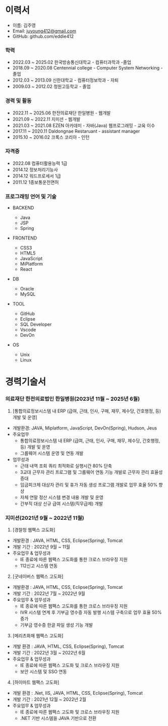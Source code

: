 # 이력서

- 이름: 김주영
- Email: juyoung412@gmail.com
- GitHub: github.com/eddie412

### 학력
- 2022.03 ~ 2025.02 한국방송통신대학교  - 컴퓨터과학과 -졸업
- 2018.09 ~ 2020.08 Centennial college - Computer System Networking - 졸업
- 2012.03 ~ 2013.09 신한대학교          - 컴퓨터정보학과 - 자퇴
- 2009.03 ~ 2012.02 청원고등학교        - 졸업

### 경력 및 활동
 - 2022.11 ~ 2025.06  한전의료재단 한일병원 - 웹개발
 - 2021.09 ~ 2022.11  지미션               - 웹개발
 - 2021.03 ~ 2021.08  EZEN 아카데미        - 자바(Java) 웹프로그래밍 - 교육 이수
 - 2017.11 ~ 2020.11  Daldongnae Restaruant - assistant manager
 - 2015.10 ~ 2016.02  크록스 코리아 - 인턴

### 자격증
 - 2022.08  컴퓨터활용능력 1급
 - 2014.12  정보처리기능사
 - 2014.12  워드프로세서 1급
 - 2011.12  1종보통운전면허

### 프로그래밍 언어 및 기술
  + BACKEND
    - Java
    - JSP
    - Spring

  + FRONTEND
    - CSS3
    - HTML5
    - JavaScript
    - MiPlatform
    - React
  
  + DB
    - Oracle
    - MySQL
  
  + TOOL
    - GitHub
    - Eclipse
    - SQL Developer
    - Vscode
    - DevOn
  
  + OS
    - Unix
    - Linux

# 경력기술서

### 의료재단 한전의료법인 한일병원(2023년 11월 ~ 2025년 6월)
 1.	[통합의료정보시스템 내 ERP (급여, 근태, 인사, 구매, 재무, 제수당, 간호행정, 등) 개발 및 운영] 
  +	개발환경: JAVA, Miplatform, JavaScript, DevOn(Spring), Hudson, Jeus
  +	주요업무
    - 통합의료정보시스템 내 ERP (급여, 근태, 인사, 구매, 재무, 제수당, 간호행정, 등) 개발 및 운영
    - 그룹웨어 시스템 운영 및 연동 개발
  +	업무성과 
    -	근태 내역 조회 쿼리 최적화로 실행시간 80% 단축
    -	3교대 근무자 관리 프로그램 및 그룹웨어 연동 기능 개발로 근무자 관리 효율성 증대
    -	임금피크제 대상자 관리 및 휴가 자동 생성 프로그램 개발로 업무 효율 50% 향상
    -	자체 연말 정산 시스템 변경 내용 개발 및 운영
    -	간부직 대상 신규 급여 시스템(직무급제) 개발

### 지미션(2021년 9월 ~ 2022년 11월)
 1.	[경찰청 웹팩스 고도화] 
  +	개발환경 : JAVA, HTML, CSS, Eclipse(Spring), Tomcat
  +	개발 기간 : 2022년 9월 ~ 11월
  +	주요업무 & 업무성과 
    -	IE 종료에 따른 웹팩스 고도화를 통한 크로스 브라우징 지원
    -	112신고 시스템 연동
 2.	[굿네이버스 웹팩스 고도화] 
  +	개발환경 : JAVA, HTML, CSS, Eclipse(Spring), Tomcat
  +	개발 기간 : 2022년 7월 ~ 2022년 9월
  +	주요업무 & 업무성과 
    -	IE 종료에 따른 웹팩스 고도화를 통한 크로스 브라우징 지원
    -	IVR 시스템 연계 후 기부금 영수증 자동 발행 시스템 구축으로 업무 효율 50% 증가
    - 기부금 영수증 한글 파일 생성 기능 개발
 3.	[메리츠화재 웹팩스 고도화] 
  +	개발 환경 : JAVA, HTML, CSS, Eclipse(Spring), Tomcat
  +	개발 기간 : 2022년 3월 ~ 2022년 6월
  +	주요업무 & 업무성과 
    -	IE 종료에 따른 웹팩스 고도화 및 크로스 브라우징 지원
    -	보안 시스템 및 SSO 연동
 4.	[하이마트 웹팩스 고도화] 
  +	개발 환경 : .Net, IIS, JAVA, HTML, CSS, Eclipse(Spring), Tomcat
  +	개발 기간 : 2021년 12월 ~ 2022년 2월
  +	주요업무 & 업무성과 
    -	IE 종료에 따른 웹팩스 고도화 및 크로스 브라우징 지원
    - .NET 기반 시스템을 JAVA 기반으로 전환

